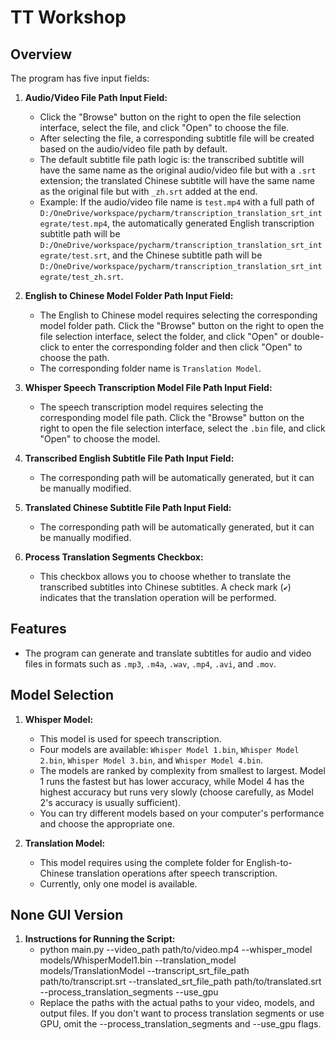 # TT Workshop

## Overview

The program has five input fields:

1. **Audio/Video File Path Input Field:**
    - Click the "Browse" button on the right to open the file selection interface, select the file, and click "Open" to choose the file.
    - After selecting the file, a corresponding subtitle file will be created based on the audio/video file path by default.
    - The default subtitle file path logic is: the transcribed subtitle will have the same name as the original audio/video file but with a `.srt` extension; the translated Chinese subtitle will have the same name as the original file but with `_zh.srt` added at the end.
    - Example: If the audio/video file name is `test.mp4` with a full path of `D:/OneDrive/workspace/pycharm/transcription_translation_srt_integrate/test.mp4`, the automatically generated English transcription subtitle path will be `D:/OneDrive/workspace/pycharm/transcription_translation_srt_integrate/test.srt`, and the Chinese subtitle path will be `D:/OneDrive/workspace/pycharm/transcription_translation_srt_integrate/test_zh.srt`.

2. **English to Chinese Model Folder Path Input Field:**
    - The English to Chinese model requires selecting the corresponding model folder path. Click the "Browse" button on the right to open the file selection interface, select the folder, and click "Open" or double-click to enter the corresponding folder and then click "Open" to choose the path.
    - The corresponding folder name is `Translation Model`.

3. **Whisper Speech Transcription Model File Path Input Field:**
    - The speech transcription model requires selecting the corresponding model file path. Click the "Browse" button on the right to open the file selection interface, select the `.bin` file, and click "Open" to choose the model.

4. **Transcribed English Subtitle File Path Input Field:**
    - The corresponding path will be automatically generated, but it can be manually modified.

5. **Translated Chinese Subtitle File Path Input Field:**
    - The corresponding path will be automatically generated, but it can be manually modified.

6. **Process Translation Segments Checkbox:**
    - This checkbox allows you to choose whether to translate the transcribed subtitles into Chinese subtitles. A check mark (`✔`) indicates that the translation operation will be performed.

## Features

- The program can generate and translate subtitles for audio and video files in formats such as `.mp3`, `.m4a`, `.wav`, `.mp4`, `.avi`, and `.mov`.

## Model Selection

1. **Whisper Model:**
    - This model is used for speech transcription.
    - Four models are available: `Whisper Model 1.bin`, `Whisper Model 2.bin`, `Whisper Model 3.bin`, and `Whisper Model 4.bin`.
    - The models are ranked by complexity from smallest to largest. Model 1 runs the fastest but has lower accuracy, while Model 4 has the highest accuracy but runs very slowly (choose carefully, as Model 2's accuracy is usually sufficient).
    - You can try different models based on your computer's performance and choose the appropriate one.

2. **Translation Model:**
    - This model requires using the complete folder for English-to-Chinese translation operations after speech transcription.
    - Currently, only one model is available.
## None GUI Version

1. **Instructions for Running the Script:**
    - python main.py --video_path path/to/video.mp4 --whisper_model models/WhisperModel1.bin --translation_model models/TranslationModel --transcript_srt_file_path path/to/transcript.srt --translated_srt_file_path path/to/translated.srt --process_translation_segments --use_gpu
    - Replace the paths with the actual paths to your video, models, and output files. If you don't want to process translation segments or use GPU, omit the --process_translation_segments and --use_gpu flags. ​
